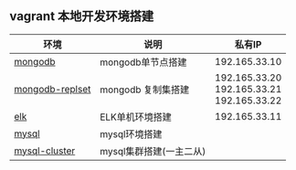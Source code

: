 ## vagrant 本地开发环境搭建

| 环境 | 说明 |私有IP|
|---|---|---|
|[mongodb](./mongodb)|mongodb单节点搭建|192.165.33.10|
|[mongodb-replset](./mongodb-replset)|mongodb 复制集搭建|192.165.33.20 <br/> 192.165.33.21<br/> 192.165.33.22|
|[elk](./elk)|ELK单机环境搭建|192.165.33.11|
|[mysql](./mysql)|mysql环境搭建||
|[mysql-cluster](./mysql-cluster)|mysql集群搭建(一主二从)||